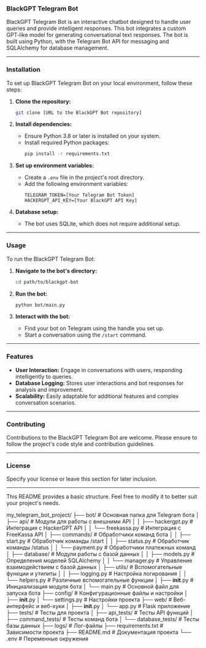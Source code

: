 ### **BlackGPT Telegram Bot**

BlackGPT Telegram Bot is an interactive chatbot designed to handle user queries and provide intelligent responses. This bot integrates a custom GPT-like model for generating conversational text responses. The bot is built using Python, with the Telegram Bot API for messaging and SQLAlchemy for database management.

---

### **Installation**

To set up BlackGPT Telegram Bot on your local environment, follow these steps:

1. **Clone the repository:**
   ```bash
   git clone [URL to the BlackGPT Bot repository]
   ```

2. **Install dependencies:**
   - Ensure Python 3.8 or later is installed on your system.
   - Install required Python packages:
     ```bash
     pip install -r requirements.txt
     ```

3. **Set up environment variables:**
   - Create a `.env` file in the project's root directory.
   - Add the following environment variables:
     ```
     TELEGRAM_TOKEN=[Your Telegram Bot Token]
     HACKERGPT_API_KEY=[Your BlackGPT API Key]
     ```

4. **Database setup:**
   - The bot uses SQLite, which does not require additional setup.

---

### **Usage**

To run the BlackGPT Telegram Bot:

1. **Navigate to the bot's directory:**
   ```bash
   cd path/to/blackgpt-bot
   ```

2. **Run the bot:**
   ```bash
   python bot/main.py
   ```

3. **Interact with the bot:**
   - Find your bot on Telegram using the handle you set up.
   - Start a conversation using the `/start` command.

---

### **Features**

- **User Interaction:** Engage in conversations with users, responding intelligently to queries.
- **Database Logging:** Stores user interactions and bot responses for analysis and improvement.
- **Scalability:** Easily adaptable for additional features and complex conversation scenarios.

---

### **Contributing**

Contributions to the BlackGPT Telegram Bot are welcome. Please ensure to follow the project's code style and contribution guidelines.

---

### **License**

Specify your license or leave this section for later inclusion.

---

This README provides a basic structure. Feel free to modify it to better suit your project's needs.

my_telegram_bot_project/
├── bot/                          # Основная папка для Telegram бота
│   ├── api/                      # Модули для работы с внешними API
│   │   ├── hackergpt.py          # Интеграция с HackerGPT API
│   │   └── freekassa.py          # Интеграция с FreeKassa API
│   ├── commands/                 # Обработчики команд бота
│   │   ├── start.py              # Обработчик команды /start
│   │   ├── status.py             # Обработчик команды /status
│   │   └── payment.py            # Обработчики платежных команд
│   ├── database/                 # Модули работы с базой данных
│   │   ├── models.py             # Определения моделей SQLAlchemy
│   │   └── manager.py            # Управление взаимодействием с базой данных
│   ├── utils/                    # Вспомогательные функции и утилиты
│   │   ├── logging.py            # Настройка логирования
│   │   └── helpers.py            # Различные вспомогательные функции
│   ├── __init__.py               # Инициализация модуля бота
│   └── main.py                   # Основной файл для запуска бота
├── config/                       # Конфигурационные файлы и настройки
│   ├── __init__.py
│   └── settings.py               # Настройки проекта
├── web/                          # Веб-интерфейс и веб-хуки
│   ├── __init__.py
│   └── app.py                    # Flask приложение
├── tests/                        # Тесты для проекта
│   ├── api_tests/                # Тесты API функций
│   ├── command_tests/            # Тесты команд бота
│   └── database_tests/           # Тесты базы данных
├── logs/                         # Лог-файлы
├── requirements.txt              # Зависимости проекта
├── README.md                     # Документация проекта
└── .env                          # Переменные окружения
